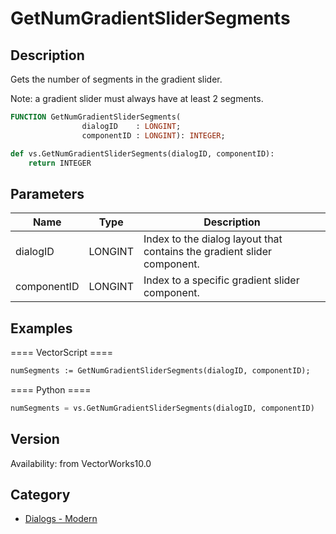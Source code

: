 # GetNumGradientSliderSegments

## Description
Gets the number of segments in the gradient slider.

Note: a gradient slider must always have at least 2 segments.

```pascal
FUNCTION GetNumGradientSliderSegments(
				dialogID    : LONGINT;
				componentID : LONGINT): INTEGER;
```

```python
def vs.GetNumGradientSliderSegments(dialogID, componentID):
    return INTEGER
```

## Parameters
|Name|Type|Description|
|---|---|---|
|dialogID|LONGINT|Index to the dialog layout that contains the gradient slider component.|
|componentID|LONGINT|Index to a specific gradient slider component.|

## Examples
==== VectorScript ====
```pascal
numSegments := GetNumGradientSliderSegments(dialogID, componentID);
```
==== Python ====
```python
numSegments = vs.GetNumGradientSliderSegments(dialogID, componentID)
```

## Version
Availability: from VectorWorks10.0

## Category
* [Dialogs - Modern](../Categories/Dialogs%20-%20Modern.md)
